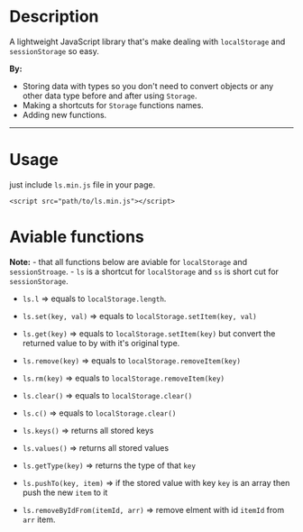# Description

A lightweight JavaScript library that's make dealing with `localStorage` and `sessionStorage` so easy.

**By:**
   * Storing data with types so you don't need to convert objects or any other data type before and after using `Storage`.
   * Making a shortcuts for `Storage` functions names.
   * Adding new functions.
---

# Usage

just include `ls.min.js` file in your page.

`<script src="path/to/ls.min.js"></script>`

# Aviable functions

**Note:**
    - that all functions below are aviable for `localStorage` and `sessionStroage`.
    - `ls` is a shortcut for `localStorage` and `ss` is short cut for `sessionStorage`.

* `ls.l` => equals to `localStorage.length`.

* `ls.set(key, val)` => equals to `localStorage.setItem(key, val)`
* `ls.get(key)` => equals to `localStorage.setItem(key)` but convert the returned value to by with it's original type.
* `ls.remove(key)` => equals to `localStorage.removeItem(key)` 
* `ls.rm(key)` => equals to `localStorage.removeItem(key)` 
* `ls.clear()` => equals to `localStorage.clear()` 
* `ls.c()` => equals to `localStorage.clear()` 
* `ls.keys()` => returns all stored keys
* `ls.values()` => returns all stored values
* `ls.getType(key)` => returns the type of that `key`
* `ls.pushTo(key, item)` => if the stored value with key `key` is an array then push the new `item` to it
* `ls.removeByIdFrom(itemId, arr)` => remove elment with id `itemId` from `arr` item.






